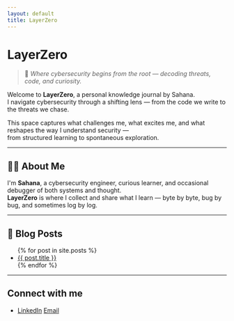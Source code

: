 ```yaml
---
layout: default
title: LayerZero
---
```


# LayerZero

> 🧠 *Where cybersecurity begins from the root — decoding threats, code, and curiosity.*

Welcome to **LayerZero**, a personal knowledge journal by Sahana.  
I navigate cybersecurity through a shifting lens — from the code we write to the threats we chase.

This space captures what challenges me, what excites me, and what reshapes the way I understand security —  
from structured learning to spontaneous exploration.

---

## 👩‍💻 About Me

I'm **Sahana**, a cybersecurity engineer, curious learner, and occasional debugger of both systems and thought.  
**LayerZero** is where I collect and share what I learn — byte by byte, bug by bug, and sometimes log by log.

---

## 📝 Blog Posts

<ul>
  {% for post in site.posts %}
    <li><a href="{{ site.baseurl }}{{ post.url }}">{{ post.title }}</a></li>
  {% endfor %}
</ul>

---

##   Connect with me

- [LinkedIn](https://www.linkedin.com/in/sahananmurthy/)  [Email](mailto:sahanamurthy2010@gmail.com)
  
